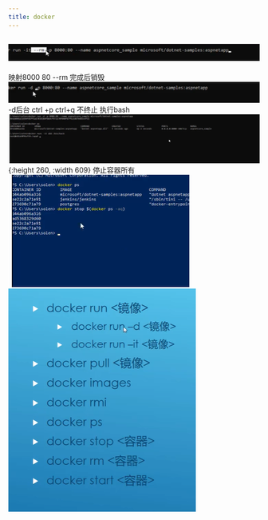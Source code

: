```yaml
---
title: docker
---
```


## ![image.png](/assets/pages_docker_1614160200574_0.png)
 映射8000 80 --rm 完成后销毁 ![image.png](/assets/pages_docker_1614160306725_0.png)
 -d后台
 ctrl +p ctrl+q 不终止
 执行bash
 ![image.png](/assets/pages_docker_1614160403167_0.png){:height 260, :width 609}
停止容器所有 ![image.png](/assets/pages_docker_1614160504701_0.png) ![image.png](/assets/pages_docker_1614160528555_0.png)
##
